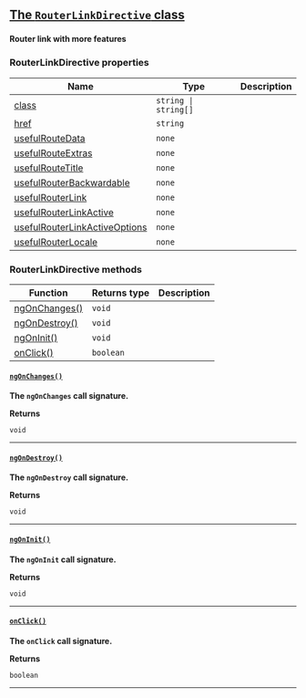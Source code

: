 <section id="main" data-note="AUTO-GENERATED CONTENT, DO NOT EDIT DIRECTLY!">

<h2><a name="routerlinkdirective" href="https://ngx-useful.lamnhan.com/docs/content/classes/routerlinkdirective.html"><p>The <code>RouterLinkDirective</code> class</p>
</a></h2>

**Router link with more features**

<h3><a name="routerlinkdirective-properties"><p>RouterLinkDirective properties</p>
</a></h3>

| Name                                                                                                                                        | Type                            | Description |
| ------------------------------------------------------------------------------------------------------------------------------------------- | ------------------------------- | ----------- |
| [class](https://ngx-useful.lamnhan.com/docs/content/classes/routerlinkdirective.html#class)                                                 | <code>string \| string[]</code> |             |
| [href](https://ngx-useful.lamnhan.com/docs/content/classes/routerlinkdirective.html#href)                                                   | <code>string</code>             |             |
| [usefulRouteData](https://ngx-useful.lamnhan.com/docs/content/classes/routerlinkdirective.html#usefulroutedata)                             | <code>none</code>               |             |
| [usefulRouteExtras](https://ngx-useful.lamnhan.com/docs/content/classes/routerlinkdirective.html#usefulrouteextras)                         | <code>none</code>               |             |
| [usefulRouteTitle](https://ngx-useful.lamnhan.com/docs/content/classes/routerlinkdirective.html#usefulroutetitle)                           | <code>none</code>               |             |
| [usefulRouterBackwardable](https://ngx-useful.lamnhan.com/docs/content/classes/routerlinkdirective.html#usefulrouterbackwardable)           | <code>none</code>               |             |
| [usefulRouterLink](https://ngx-useful.lamnhan.com/docs/content/classes/routerlinkdirective.html#usefulrouterlink)                           | <code>none</code>               |             |
| [usefulRouterLinkActive](https://ngx-useful.lamnhan.com/docs/content/classes/routerlinkdirective.html#usefulrouterlinkactive)               | <code>none</code>               |             |
| [usefulRouterLinkActiveOptions](https://ngx-useful.lamnhan.com/docs/content/classes/routerlinkdirective.html#usefulrouterlinkactiveoptions) | <code>none</code>               |             |
| [usefulRouterLocale](https://ngx-useful.lamnhan.com/docs/content/classes/routerlinkdirective.html#usefulrouterlocale)                       | <code>none</code>               |             |

<h3><a name="routerlinkdirective-methods"><p>RouterLinkDirective methods</p>
</a></h3>

| Function                                            | Returns type         | Description |
| --------------------------------------------------- | -------------------- | ----------- |
| [ngOnChanges()](#routerlinkdirective-ngonchanges-0) | <code>void</code>    |             |
| [ngOnDestroy()](#routerlinkdirective-ngondestroy-0) | <code>void</code>    |             |
| [ngOnInit()](#routerlinkdirective-ngoninit-0)       | <code>void</code>    |             |
| [onClick()](#routerlinkdirective-onclick-0)         | <code>boolean</code> |             |

<h4><a name="routerlinkdirective-ngonchanges-0" href="https://ngx-useful.lamnhan.com/docs/content/classes/routerlinkdirective.html#ngonchanges"><p><code>ngOnChanges()</code></p>
</a></h4>

**The `ngOnChanges` call signature.**

**Returns**

<code>void</code>

---

<h4><a name="routerlinkdirective-ngondestroy-0" href="https://ngx-useful.lamnhan.com/docs/content/classes/routerlinkdirective.html#ngondestroy"><p><code>ngOnDestroy()</code></p>
</a></h4>

**The `ngOnDestroy` call signature.**

**Returns**

<code>void</code>

---

<h4><a name="routerlinkdirective-ngoninit-0" href="https://ngx-useful.lamnhan.com/docs/content/classes/routerlinkdirective.html#ngoninit"><p><code>ngOnInit()</code></p>
</a></h4>

**The `ngOnInit` call signature.**

**Returns**

<code>void</code>

---

<h4><a name="routerlinkdirective-onclick-0" href="https://ngx-useful.lamnhan.com/docs/content/classes/routerlinkdirective.html#onclick"><p><code>onClick()</code></p>
</a></h4>

**The `onClick` call signature.**

**Returns**

<code>boolean</code>

---

</section>
